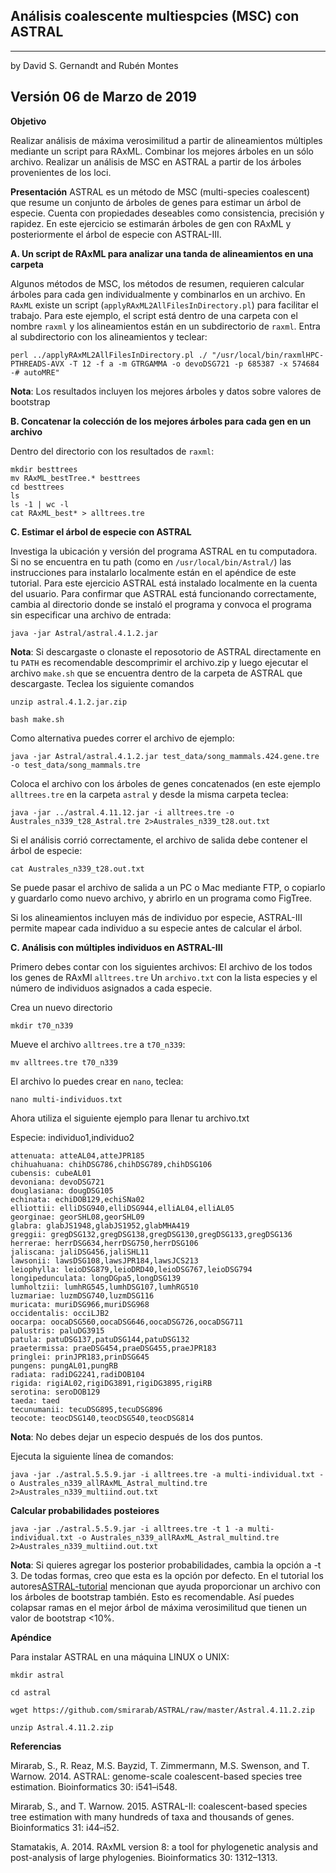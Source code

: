 ## Análisis coalescente multiespcies (MSC) con ASTRAL
___

by David S. Gernandt and Rubén Montes

Versión 06 de Marzo de 2019
--

**Objetivo**

Realizar análisis de máxima verosimilitud a partir de alineamientos múltiples mediante un script para RAxML.
Combinar los mejores árboles en un sólo archivo.
Realizar un análisis de MSC en ASTRAL a partir de los árboles provenientes de los loci. 

**Presentación**
ASTRAL es un método de MSC (multi-species coalescent) que resume un conjunto de árboles de genes para estimar un árbol de especie. Cuenta con propiedades deseables como consistencia, precisión y rapidez. En este ejercicio se estimarán árboles de gen con RAxML y posteriormente el árbol de especie con ASTRAL-III.

**A. Un script de RAxML para analizar una tanda de alineamientos en una carpeta**

Algunos métodos de MSC, los métodos de resumen, requieren calcular árboles para cada gen individualmente y combinarlos en un archivo. En `RAxML` existe un script (`applyRAxML2AllFilesInDirectory.pl`) para facilitar el trabajo. Para este ejemplo, el script está dentro de una carpeta con el nombre `raxml` y los alineamientos están en un subdirectorio de `raxml`. Entra al subdirectorio con los alineamientos y teclear: 

```
perl ../applyRAxML2AllFilesInDirectory.pl ./ "/usr/local/bin/raxmlHPC-PTHREADS-AVX -T 12 -f a -m GTRGAMMA -o devoDSG721 -p 685387 -x 574684 -# autoMRE"
```
**Nota**: Los resultados incluyen los mejores árboles y datos sobre valores de bootstrap


**B. Concatenar la colección de los mejores árboles para cada gen en un archivo**

Dentro del directorio con los resultados de `raxml`:

```
mkdir besttrees
mv RAxML_bestTree.* besttrees
cd besttrees
ls
ls -1 | wc -l
cat RAxML_best* > alltrees.tre

```

**C. Estimar el árbol de especie con ASTRAL**

Investiga la ubicación y versión del programa ASTRAL en tu computadora. Si no se encuentra en tu path (como en `/usr/local/bin/Astral/`) las instrucciones para instalarlo localmente están en el apéndice de este tutorial. Para este ejercicio ASTRAL está instalado localmente en la cuenta del usuario. Para confirmar que ASTRAL está funcionando correctamente, cambia al directorio donde se instaló el programa y convoca el programa sin especificar una archivo de entrada:


`java -jar Astral/astral.4.1.2.jar`

**Nota**: Si descargaste o clonaste el reposotorio de ASTRAL directamente en tu `PATH` es recomendable descomprimir el archivo.zip y luego ejecutar el archivo `make.sh` que se encuentra dentro de la carpeta de ASTRAL que descargaste. Teclea los siguiente comandos

`unzip astral.4.1.2.jar.zip`

`bash make.sh`

Como alternativa puedes correr el archivo de ejemplo:

```
java -jar Astral/astral.4.1.2.jar test_data/song_mammals.424.gene.tre -o test_data/song_mammals.tre
```

Coloca el archivo con los árboles de genes concatenados (en este ejemplo `alltrees.tre` en la carpeta `astral` y desde la misma carpeta teclea: 

```
java -jar ../astral.4.11.12.jar -i alltrees.tre -o Australes_n339_t28_Astral.tre 2>Australes_n339_t28.out.txt

```

Si el análisis corrió correctamente, el archivo de salida debe contener el árbol de especie:

`cat Australes_n339_t28.out.txt`


Se puede pasar el archivo de salida a un PC o Mac mediante FTP, o copiarlo y guardarlo como nuevo archivo, y abrirlo en un programa como FigTree.

Si los alineamientos incluyen más de individuo por especie, ASTRAL-III permite mapear cada individuo a su especie antes de calcular el árbol. 

**C. Análisis con múltiples individuos en ASTRAL-III**

Primero debes contar con los siguientes archivos:
El archivo de los todos los genes de RAxMl `alltrees.tre`
Un `archivo.txt` con la lista especies y el número de individuos asignados a cada especie.


Crea un nuevo directorio

`mkdir t70_n339`

Mueve el archivo `alltrees.tre` a `t70_n339`:

`mv alltrees.tre t70_n339`
 

El archivo lo puedes crear en `nano`, teclea:

`nano multi-individuos.txt`

Ahora utiliza el siguiente ejemplo para llenar tu archivo.txt

Especie: individuo1,individuo2


```
attenuata: atteAL04,atteJPR185
chihuahuana: chihDSG786,chihDSG789,chihDSG106
cubensis: cubeAL01
devoniana: devoDSG721
douglasiana: dougDSG105
echinata: echiDOB129,echiSNa02
elliottii: elliDSG940,elliDSG944,elliAL04,elliAL05
georginae: georSHL08,georSHL09
glabra: glabJS1948,glabJS1952,glabMHA419
greggii: gregDSG132,gregDSG138,gregDSG130,gregDSG133,gregDSG136
herrerae: herrDSG634,herrDSG750,herrDSG106
jaliscana: jaliDSG456,jaliSHL11
lawsonii: lawsDSG108,lawsJPR184,lawsJCS213
leiophylla: leioDSG879,leioDRD40,leioDSG767,leioDSG794
longipedunculata: longDGpa5,longDSG139
lumholtzii: lumhRG545,lumhDSG107,lumhRG510
luzmariae: luzmDSG740,luzmDSG116
muricata: muriDSG966,muriDSG968
occidentalis: occiLJB2
oocarpa: oocaDSG560,oocaDSG646,oocaDSG726,oocaDSG711
palustris: paluDG3915
patula: patuDSG137,patuDSG144,patuDSG132
praetermissa: praeDSG454,praeDSG455,praeJPR183
pringlei: prinJPR183,prinDSG645
pungens: pungAL01,pungRB
radiata: radiDG2241,radiDOB104
rigida: rigiAL02,rigiDG3891,rigiDG3895,rigiRB
serotina: seroDOB129
taeda: taed
tecunumanii: tecuDSG895,tecuDSG896
teocote: teocDSG140,teocDSG540,teocDSG814

```

**Nota**: No debes dejar un especio después de los dos puntos.

Ejecuta la siguiente línea de comandos:

```
java -jar ./astral.5.5.9.jar -i alltrees.tre -a multi-individual.txt -o Australes_n339_allRAxML_Astral_multind.tre 2>Australes_n339_multiind.out.txt
```

**Calcular probabilidades posteiores**

```
java -jar ./astral.5.5.9.jar -i alltrees.tre -t 1 -a multi-individual.txt -o Australes_n339_allRAxML_Astral_multind.tre 2>Australes_n339_multiind.out.txt
```

**Nota**: Si quieres agregar los posterior probabilidades, cambia la opción a -t 3. De todas formas, creo que esta es la opción por defecto. En el tutorial los autores[ASTRAL-tutorial](https://github.com/smirarab/ASTRAL/blob/master/astral-tutorial.md#running-astral)  mencionan que ayuda proporcionar un archivo con los árboles de bootstrap también. Esto es recomendable. Así puedes colapsar ramas en el mejor árbol de máxima verosimilitud que tienen un valor de bootstrap <10%.


**Apéndice**

Para instalar ASTRAL en una máquina LINUX o UNIX:

`mkdir astral`

`cd astral`

`wget https://github.com/smirarab/ASTRAL/raw/master/Astral.4.11.2.zip`

`unzip Astral.4.11.2.zip`




**Referencias**

Mirarab, S., R. Reaz, M.S. Bayzid, T. Zimmermann, M.S. Swenson, and T. Warnow. 2014. ASTRAL: genome-scale coalescent-based species tree estimation. Bioinformatics 30: i541–i548.

Mirarab, S., and T. Warnow. 2015. ASTRAL-II: coalescent-based species tree estimation with many hundreds of taxa and thousands of genes. Bioinformatics 31: i44–i52.

Stamatakis, A. 2014. RAxML version 8: a tool for phylogenetic analysis and post-analysis of large phylogenies. Bioinformatics 30: 1312–1313.

